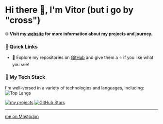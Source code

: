 # Hi there 👋, I'm Vitor (but i go by "cross")


🌐 **Visit my [website](https://cross-sniper.github.io/cross-sans) for more information about my projects and journey.**

### 🚀 Quick Links

- 🌟 Explore my repositories on [GitHub](https://github.com/cross-sniper) and give them a ⭐️ if you like what you see!

### 🔧 My Tech Stack

I'm well-versed in a variety of technologies and languages, including:
![Top Langs](https://github-readme-stats.vercel.app/api/top-langs/?username=cross-sniper&theme=tokyonight)


[![my projects](https://img.shields.io/github/projects/cross-sniper)](https://github.com/cross-sniper)
[![GitHub Stars](https://img.shields.io/github/stars/cross-sniper)](https://github.com/cross-sniper)

---

<a rel="me" href="https://cyberfurz.social/@cross_sniper">me on Mastodon</a>
